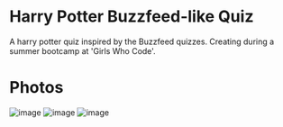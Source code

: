 # Harry Potter Buzzfeed-like Quiz
A harry potter quiz inspired by the Buzzfeed quizzes. Creating during a summer bootcamp at 'Girls Who Code'.


# Photos
![image](https://user-images.githubusercontent.com/116927138/202951925-8df57af6-a750-4dac-904f-c4f704761f47.png)
![image](https://user-images.githubusercontent.com/116927138/202951954-3e0847e3-4d3e-4a0d-99e2-7b712ece1b2f.png)
![image](https://user-images.githubusercontent.com/116927138/202952006-1f11b2fd-f9e5-4123-bd32-3a89cd4b5c98.png)
